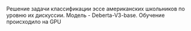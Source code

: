 Решение задачи классификации эссе американских школьников по уровню их дискуссии. Модель - Deberta-V3-base. Обучение происходило на GPU

